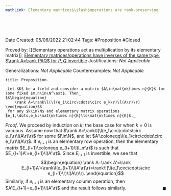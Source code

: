 ```yaml
---
mathLink: Elementary matrices$\slash$operations are rank-preserving
---
```


<br />
<br />

Date Created: 05/06/2022 21:02:44
Tags: #Proposition #Closed

Proved by: [[Elementary operations act as multiplication by its elementary matrix]], [Elementary matrices$\slash$operations have inverses of the same type](Elementary%20matrices%20slash%20operations%20have%20inverses%20of%20the%20same%20type.md), [$\rank A=\rank PAQ$ for $P,Q$ invertible](Rank%20is%20preserved%20under%20multiplication%20by%20invertible%20matrices.md)
Justifications: _Not Applicable_

Generalizations: _Not Applicable_
Counterexamples: _Not Applicable_

``` ad-Proposition
title: Proposition.

_Let $K$ be a field and consider a matrix $A\in\mat{m\times n}{K}$ for some fixed $m,n\in\N^\ast$. Then_
$$\begin{equation}
    \rank A=\rank\l(\l(e_1\circ\cdots\circ e_k\r)\l(A\r)\r)
\end{equation}$$
_for any $k\in\N$ and elementary matrix operations $e_1,\dots,e_k:\mat{m\times n}{K}\to\mat{m\times n}{K}$._

```

_Proof_. We proceed by induction on $k$; the base case for when $k=0$ is vacuous. Assume now that $\rank A=\rank\l(\l(e_1\circ\cdots\circ e_l\r)\l(A\r)\r)$ for some $l\in\N$, and let $A'\coloneqq\l(e_1\circ\cdots\circ e_l\r)\l(A\r)$. If $e_{l+1}$ is an elementary row operation, then the elementary matrix $E_{l+1}\coloneqq e_{l+1}\l(I_m\r)$ is such that $E_{l+1}A'=e_{l+1}\l(A'\r)$. Since $E_{l+1}$ is invertible, we see that
$$\begin{equation}
    \rank A=\rank A'=\rank E_{l+1}A'=\rank\l(e_{l+1}\l(A'\r)\r)=\rank\l(\l(e_1\circ\cdots\circ e_{l+1}\r)\l(A\r)\r).
\end{equation}$$
Similarly, if $e_{l+1}$ is an elementary column operation, then $A'E_{l+1}=e_{l+1}\l(A'\r)$ and the result follows similarly.<span style="float:right;">$\blacksquare$</span>
